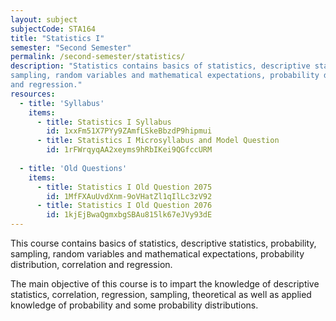 ```yaml
---
layout: subject
subjectCode: STA164
title: "Statistics I"
semester: "Second Semester"
permalink: /second-semester/statistics/
description: "Statistics contains basics of statistics, descriptive statistics, probability,
sampling, random variables and mathematical expectations, probability distribution, correlation
and regression."
resources:
  - title: 'Syllabus'
    items:
      - title: Statistics I Syllabus
        id: 1xxFm51X7PYy9ZAmfLSkeBbzdP9hipmui
      - title: Statistics I Microsyllabus and Model Question
        id: 1rFWrqyqAA2xeyms9hRbIKei9QGfccURM
  
  - title: 'Old Questions'
    items:
      - title: Statistics I Old Question 2075
        id: 1MfFXAuUvdXnm-9oVHatZl1qIlLc3zV92
      - title: Statistics I Old Question 2076
        id: 1kjEjBwaQgmxbgSBAu815lk67eJVy93dE
---
```


This course contains basics of statistics, descriptive statistics, probability,
sampling, random variables and mathematical expectations, probability distribution, correlation
and regression.

The main objective of this course is to impart the knowledge of descriptive
statistics, correlation, regression, sampling, theoretical as well as applied knowledge of
probability and some probability distributions.